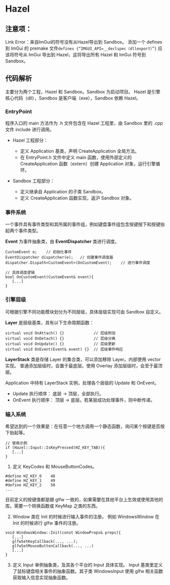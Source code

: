 # Hazel  
## 注意项：
Link Error：来自ImGui的符号没有从Hazel导出到 Sandbox。
添加一个 defines 到 ImGui 的 premake 文件`defines {“IMGUI_API=__declspec（dllexport）”}`
应该将符号从 ImGui 导出到 Hazel，这将导出所有 Hazel 和 ImGui 符号到 Sandbox。

## 代码解析
主要分为两个工程，Hazel 和 Sandbox。Sandbox 为启动项目。
Hazel 是引擎核心代码（dll），Sandbox 是客户端（exe），Sandbox 依赖 Hazel。

### EntryPoint
程序入口的 main 方法作为 .h 文件包含在 Hazel 工程里，由 Sandbox 里的 .cpp 文件 include 进行调用。 
* Hazel 工程部分：
   * 定义 Application 基类，声明 CreateApplication 全局方法。
   * 在 EntryPoint.h 文件中定义 main 函数，使用外部定义的 CreateApplication 函数（extern）创建 Application 对象，运行引擎循环。
  
* Sandbox 工程部分：
   * 定义继承自 Application 的子类 Sandbox。
   * 定义 CreateApplication 函数实现，返沪 Sandbox 对象。

### 事件系统
一个事件具有事件类型和其所属的事件组，例如键盘事件组包含按键按下和按键抬起两个事件类型。

**Event** 为事件抽象类，由 **EventDispatcher** 类进行调度。
```
CustomEvent e;    // 初始化事件
EventDispatcher dispatcher(e);   // 创建事件调度器
dispatcher.Dispath<CustomEvent>(OnCustomEvent);    // 进行事件调度

// 具体调度逻辑
bool OnCustomEvent(CustomEvent& event){
   [...]
}
```

### 引擎层级
可根据引擎不同功能模块划分为不同层级，具体层级实现可由 Sandbox 自定义。

**Layer** 是层级基类，具有以下生命周期函数：
```
virtual void OnAttach() {}             // 层级附加
virtual void OnDetach() {}             // 层级分离
virtual void OnUpdate() {}             // 层级更新
virtual void OnEvent(Event& event) {}  // 层级事件响应
```

**LayerStack** 类是存储 Layer 的集合类，可以添加移除 Layer。内部使用 vector 实现。
普通添加层级时，会置于最底层。使用 Overlay 添加层级时，会至于最顶层。

Application 中持有 LayerStack 实例，处理各个层级的 Update 和 OnEvent。
* Update 执行顺序：  底层 -> 顶层，全部执行。
* OnEvent 执行顺序： 顶层 -> 底层。若某层成功处理事件，则中断传递。

### 输入系统
希望达到的一个效果是：在任意一个地方调用一个静态函数，询问某个按键是否按下抬起等。
```
// 使用示例
if (Hazel::Input::IsKeyPressed(HZ_KEY_TAB)){
   [...]
}
```

1. 定义 KeyCodes 和 MouseButtonCodes。
```
#define HZ_KEY_0    48
#define HZ_KEY_1    49
#define HZ_KEY_2    50
...
```
目前定义的按键值都是跟 glfw 一致的，如果需要在其他平台上生效或使用其他的库。需要一个转换函数或 KeyMap 之类的东西。

2. Window 类在 Init 的时候进行输入事件的注册。
例如 WindowsWindow 在 Init 的时候进行 glfw 事件的注册。
```
void WindowsWindow::Init(const WindowProps& props){
   [...]
   glfwSetKeyCallback(..., ...);
   glfwSetMouseButtonCallback(..., ...)
   [...]
}
```

3. 定义 Input 单例抽象类，及其各个平台的 Input 具体实现。
Input 基类里定义了鼠标键盘相关事件的抽象函数。其子类 WindowsInput 使用 glfw 相关函数获取输入信息实现抽象函数。